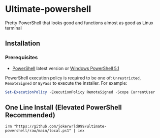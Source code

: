 # Ultimate-powershell

Pretty PowerShell that looks good and functions almost as good as Linux terminal

## Installation

### Prerequisites

- [PowerShell](https://aka.ms/powershell) latest version or [Windows PowerShell 5.1](https://aka.ms/wmf5download)

PowerShell execution policy is required to be one of: `Unrestricted`, `RemoteSigned` or `ByPass` to execute the installer. For example:

```powershell
Set-ExecutionPolicy -ExecutionPolicy RemoteSigned -Scope CurrentUser
```

## One Line Install (Elevated PowerShell Recommended)

```
irm "https://github.com/jokerwrld999/ultimate-powershell/raw/main/local.ps1" | iex
```
